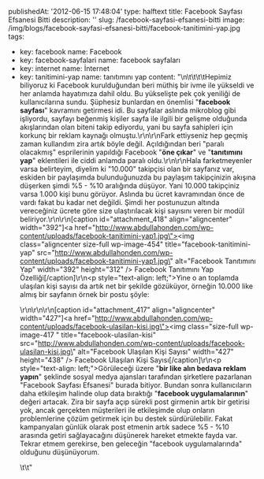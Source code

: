 publishedAt: '2012-06-15 17:48:04'
type: halftext
title: Facebook Sayfası Efsanesi Bitti
description: ''
slug: /facebook-sayfasi-efsanesi-bitti
image: /img/blogs/facebook-sayfasi-efsanesi-bitti/facebook-tanitimini-yap.jpg
tags:
  - key: facebook
    name: Facebook
  - key: facebook-sayfalari
    name: facebook sayfaları
  - key: internet
    name: İnternet
  - key: tanitimini-yap
    name: tanıtımını yap
content: "\n\t\t\t\tHepimiz biliyoruz ki Facebook kurulduğundan beri müthiş bir ivme ile yükseldi ve her anlamda hayatımıza dahil oldu. Bu yükselişte pek çok yeniliği de kullanıcılarına sundu. Şüphesiz bunlardan en önemlisi \"<strong>facebook sayfası</strong>\" kavramını getirmesi idi. Bu sayfalar aslında mikroblog gibi işliyordu, sayfayı beğenmiş kişiler sayfa ile ilgili bir gelişme olduğunda akışlarından olan biteni takip ediyordu, yani bu sayfa sahipleri için korkunç bir reklam kaynağı olmuştu.\r\n\r\nFark ettiyseniz hep geçmiş zaman kullandım zira artık böyle değil. Açıldığından beri \"paralı olacakmış\" esprilerinin yapıldığı Facebook \"<strong>öne çıkar</strong>\" ve \"<strong>tanıtımını yap</strong>\" eklentileri ile ciddi anlamda paralı oldu.\r\n\r\nHala farketmeyenler varsa belirteyim, diyelim ki \"10.000\" takipçisi olan bir sayfanız var, eskiden bir paylaşımda bulunduğunuzda bu paylaşım takipçinizin akışına düşerken şimdi %5 - %10 aralığında düşüyor. Yani 10.000 takipçiniz varsa 1.000 kişi bunu görüyor. Aslında bu ücret kavramından önce de vardı fakat bu kadar net değildi. Şimdi her postunuzun altında vereceğiniz ücrete göre size ulaştırılacak kişi sayısını veren bir modül beliriyor.\r\n\r\n[caption id=\"attachment_418\" align=\"aligncenter\" width=\"392\"]<a href=\"http://www.abdullahonden.com/wp-content/uploads/facebook-tanitimini-yap1.jpg\"><img class=\"aligncenter size-full wp-image-454\" title=\"facebook-tanitimini-yap\" src=\"http://www.abdullahonden.com/wp-content/uploads/facebook-tanitimini-yap1.jpg\" alt=\"Facebook Tanıtımını Yap\" width=\"392\" height=\"312\" /></a> Facebook Tanıtımını Yap Özelliği[/caption]\r\n<p style=\"text-align: left;\">Yine o an toplamda ulaşılan kişi sayısı da artık net bir şekilde gözüküyor, örneğin 10.000 like almış bir sayfanın örnek bir postu şöyle:</p>\r\n\r\n\r\n[caption id=\"attachment_417\" align=\"aligncenter\" width=\"427\"]<a href=\"http://www.abdullahonden.com/wp-content/uploads/facebook-ulasilan-kisi.jpg\"><img class=\"size-full wp-image-417 \" title=\"facebook-ulasilan-kisi\" src=\"http://www.abdullahonden.com/wp-content/uploads/facebook-ulasilan-kisi.jpg\" alt=\"Facebook Ulaşılan Kişi Sayısı\" width=\"427\" height=\"438\" /></a> Facebook Ulaşılan Kişi Sayısı[/caption]\r\n<p style=\"text-align: left;\">Görüleceği üzere \"<strong>bir like alın bedava reklam yapın</strong>\" şeklinde sosyal medya ajansları tarafından şirketlere pazarlanan \"Facebook Sayfası Efsanesi\" burada bitiyor. Bundan sonra kullanıcıların daha etkileşim halinde olup data bıraktığı \"<strong>facebook uygulamalarının</strong>\" değeri artacak. Zira bir sayfa açıp sürekli post girmenin artık bir getirisi yok, ancak gerçekten müşterileri ile etkileşimde olup onların problemlerine çözüm getirmek için bu destek sürdürülebilir. Fakat kampanyaları günlük olarak post etmenin artık sadece %5 - %10 arasında getiri sağlayacağını düşünerek hareket etmekte fayda var. Tekrar etmem gerekirse, ben geleceğin \"facebook uygulamalarında\" olduğunu düşünüyorum.</p>\t\t"
